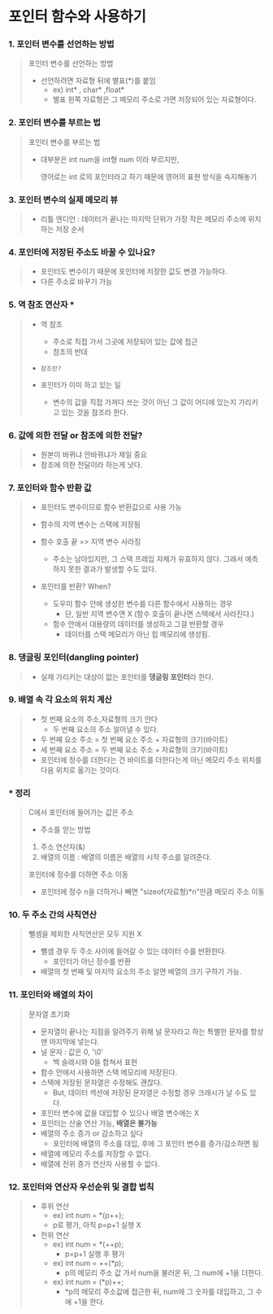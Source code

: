 # 포인터 함수와 사용하기

### 1. 포인터 변수를 선언하는 방법

> 포인터 변수를 선언하는 방법
>
> * 선언하려면 자료형 뒤에 별표(*)를 붙임
>   * ex) int* , char* ,float*
>   * 별표 왼쪽 자료형은 그 메모리 주소로 가면 저장되어 있는 자료형이다.

### 2. 포인터 변수를 부르는 법

> 포인터 변수를 부르는 법
>
> * 대부분은 int num을 int형 num 이라 부르지만, 
>
>   영어로는 int 로의 포인터라고 하기 때문에 영어의 표현 방식을 숙지해놓기

### 3. 포인터 변수의 실제 메모리 뷰

> * 리틀 엔디언 : 데이터가 끝나는 마지막 단위가 가장 작은 메모리 주소에 위치하는 저장 순서

### 4. 포인터에 저장된 주소도 바꿀 수 있나요?

> * 포인터도 변수이기 때문에 포인터에 저장한 값도 변경 가능하다.
> * 다른 주소로 바꾸기 가능

### 5. 역 참조 연산자 *

> * 역 참조
>
>   * 주소로 직접 가서 그곳에 저장되어 있는 값에 접근
>   * 참조의 반대
>
> * ```참조란?``` 
> * 포인터가 이미 하고 있는 일
>   * 변수의 값을 직접 가져다 쓰는 것이 아닌 그 값이 어디에 있는지 가리키고 있는 것을 참조라 한다.

### 6. 값에 의한 전달 or 참조에 의한 전달?

> * 원본이 바뀌냐 안바뀌냐가 제일 중요
> * 참조에 의한 전달이라 하는게 낫다.

### 7. 포인터와 함수 반환 값

> * 포인터도 변수이므로 함수 반환값으로 사용 가능
>
> * 함수의 지역 변수는 스택에 저장됨
>
> * 함수 호출 끝  => 지역 변수 사라짐
>   * 주소는 남아있지만, 그 스택 프레임 자체가 유효하지 않다. 그래서 예측하지 못한 결과가 발생할 수도 있다.
> * 포인터를 반환? When?
>   * 도우미 함수 안에 생성한 변수를 다른 함수에서 사용하는 경우
>     * 단, 일반 지역 변수면 X (함수 호출이 끝나면 스택에서 사라진다.)
>   * 함수 안에서 대용량의 데이터를 생성하고 그걸 반환할 경우
>     * 데이터를 스택 메모리가 아닌 힙 메모리에 생성됨.

### 8. 댕글링 포인터(dangling pointer)

> * 실제 가리키는 대상이 없는 포인터를 **댕글링 포인터**라 한다.

### 9. 배열 속 각 요소의 위치 계산

> * 첫 번째 요소의 주소,자료형의 크기 안다
>   * 두 번째 요소의 주소 알아낼 수 있다.
> * 두 번째 요소 주소 = 첫 번째 요소 주소 + 자료형의 크기(바이트)
> * 세 번째 요소 주소 = 두 번째 요소 주소 + 자료형의 크기(바이트)
> * 포인터에 정수를 더한다는 건 바이트를 더한다는게 아닌 메모리 주소 위치를 다음 위치로 옮기는 것이다.

### *  정리

> C에서 포인터에 들어가는 값은 주소
>
> * 주소를 얻는 방법
>
> 1. 주소 연산자(&)
> 2. 배열의 이름 : 배열의 이름은 배열의 시작 주소를 알려준다.
>
> 포인터에 정수를 더하면 주소 이동
>
> * 포인터에 정수 n을 더하거나 빼면 "sizeof(자료형)*n"만큼 메모리 주소 이동



### 10. 두 주소 간의 사칙연산

> 뺄셈을 제외한 사칙연산은 모두 지원 X
>
> * 뺄셈 경우  두 주소 사이에 들어갈 수 있는 데이터 수를 반환한다.
>   * 포인터가 아닌 정수를 반환
> * 배열의 첫 번째 및 마지막 요소의 주소 알면 배열의 크기 구하기 가능.



### 11. 포인터와 배열의 차이

> 문자열 초기화
>
> * 문자열이 끝나는 지점을 알려주기 위해 널 문자라고 하는 특별한 문자를 항상 맨 마지막에 넣는다.
> * 널 문자 : 값은 0, '\0'
>   * 백 슬래시와 0을 합쳐서 표현
> * 함수 안에서 사용하면 스택 메모리에 저장된다.
> * 스택에 저장된 문자열은 수정해도 괜찮다. 
>   * But, 데이터 섹션에 저장된 문자열은 수정할 경우 크래시가 날 수도 있다.
> * 포인터 변수에 값을 대입할 수 있으나 배열 변수에는 X
> * 포인터는 산술 연산 가능, **배열은 불가능**
> * 배열의 주소 증가 or 감소하고 싶다
>   * 포인터에 배열의 주소를 대입, 후에 그 포인터 변수를 증가/감소하면 됨
> * 배열에 메모리 주소를 저장할 수 없다.
> * 배열에 전위 증가 연산자 사용할 수 없다.



### 12. 포인터와 연산자 우선순위 및 결합 법칙

> * 후위 연산
>   * ex) int num = *(p++);
>   * p로 평가, 아직 p=p+1 실행 X
> * 전위 연산
>   * ex) int num = *(++p);
>     * p=p+1 실행 후 평가
>   * ex) int num = ++(*p);
>     * p의 메모리 주소 값 가서 num을 불러온 뒤, 그 num에 +1을 더한다. 
>   * ex) int num = (*p)++;
>     * *p의 메모리 주소값에 접근한 뒤, num에 그 숫자를 대입하고, 그 수에 +1을 한다.







